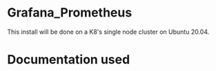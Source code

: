 # Grafana_Prometheus

This install will be done on a K8's single node cluster on Ubuntu 20.04.

# Documentation used



